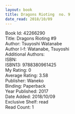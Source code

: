 ```yaml
---
layout: book
title: Dragons Rioting  no. 9
date_read: 2018/10/09
---
```


Book Id: 42266290<br />
Title: Dragons Rioting #9<br />
Author: Tsuyoshi Watanabe<br />
Author l-f: Watanabe, Tsuyoshi<br />
Additional Authors: <br />
ISBN: <br />
ISBN13: 9788380961425<br />
My Rating: 0<br />
Average Rating: 3.58<br />
Publisher: Waneko<br />
Binding: Paperback<br />
Year Published: 2017<br />
Date Added: 2018/10/09<br />
Exclusive Shelf: read<br />
Read Count: 1<br />

